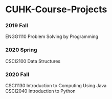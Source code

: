 # CUHK-Course-Projects

### 2019 Fall
ENGG1110  Problem Solving by Programming

### 2020 Spring
CSCI2100  Data Structures

### 2020 Fall
CSCI1130  Introduction to Computing Using Java  
CSCI2040  Introduction to Python

